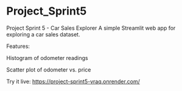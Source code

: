 # Project_Sprint5
Project Sprint 5 - Car Sales Explorer
A simple Streamlit web app for exploring a car sales dataset.

Features:

Histogram of odometer readings

Scatter plot of odometer vs. price


Try it live: https://project-sprint5-vraq.onrender.com/
